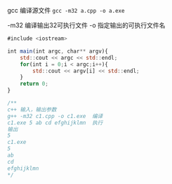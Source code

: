 gcc 编译源文件
`gcc -m32 a.cpp -o a.exe`

-m32  编译输出32可执行文件
-o 指定输出的可执行文件名
```js
#include <iostream>

int main(int argc, char** argv){
    std::cout << argc << std::endl;
    for(int i = 0;i < argc;i++){
        std::cout << argv[i] << std::endl;
    }
    return 0;
}

/**
c++ 输入，输出参数
g++ -m32 c1.cpp -o c1.exe  编译
c1.exe 5 ab cd efghijklmn  执行
输出
5
c1.exe
5
ab
cd
efghijklmn
*/
```
